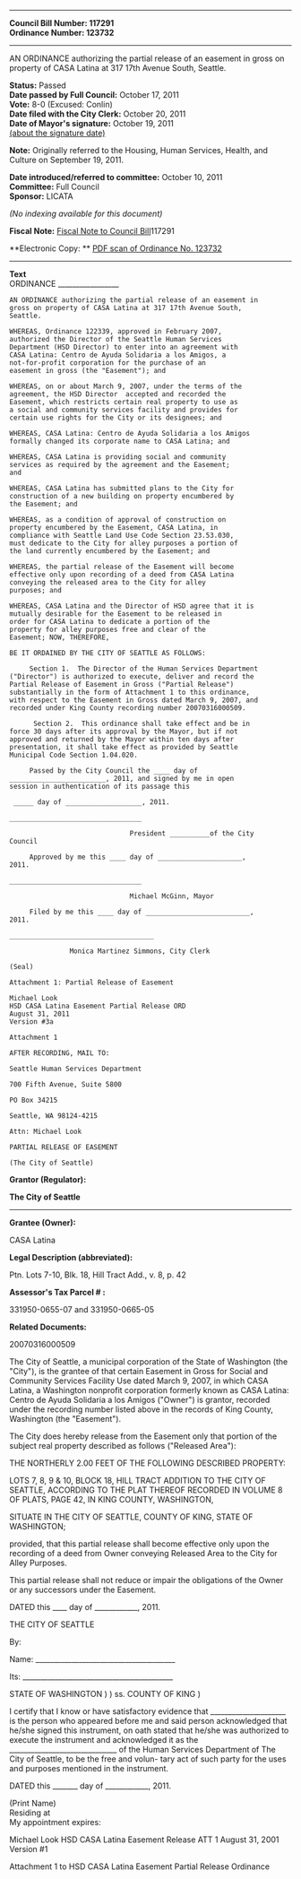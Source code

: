 * * * * *  
  
**Council Bill Number: [](#h0)[](#h2)117291**   
**Ordinance Number: 123732**  
  
* * * * *  
  
AN ORDINANCE authorizing the partial release of an easement in gross on property of CASA Latina at 317 17th Avenue South, Seattle.  
  
**Status:** Passed   
**Date passed by Full Council:** October 17, 2011   
**Vote:** 8-0 (Excused: Conlin)   
**Date filed with the City Clerk:** October 20, 2011   
**Date of Mayor's signature:** October 19, 2011   
[(about the signature date)](/~public/approvaldate.htm)   
  
**Note:** Originally referred to the Housing, Human Services, Health, and Culture on September 19, 2011.  
  
  
**Date introduced/referred to committee:** October 10, 2011   
**Committee:** Full Council   
**Sponsor:** LICATA   
  
*(No indexing available for this document)*  
  
**Fiscal Note:** [Fiscal Note to Council Bill](http://clerk.seattle.gov/~public/fnote/117291.htm)[](#h1)[](#h3)117291  
  
**Electronic Copy: ** [PDF scan of Ordinance No. 123732](/~archives/Ordinances/Ord_123732.pdf)  
  
* * * * *  
  
**Text**  
    ORDINANCE _________________  
  
    AN ORDINANCE authorizing the partial release of an easement in  
    gross on property of CASA Latina at 317 17th Avenue South,  
    Seattle.  
  
    WHEREAS, Ordinance 122339, approved in February 2007,  
    authorized the Director of the Seattle Human Services  
    Department (HSD Director) to enter into an agreement with  
    CASA Latina: Centro de Ayuda Solidaria a los Amigos, a  
    not-for-profit corporation for the purchase of an  
    easement in gross (the "Easement"); and  
  
    WHEREAS, on or about March 9, 2007, under the terms of the  
    agreement, the HSD Director  accepted and recorded the  
    Easement, which restricts certain real property to use as  
    a social and community services facility and provides for  
    certain use rights for the City or its designees; and  
  
    WHEREAS, CASA Latina: Centro de Ayuda Solidaria a los Amigos  
    formally changed its corporate name to CASA Latina; and  
  
    WHEREAS, CASA Latina is providing social and community  
    services as required by the agreement and the Easement;  
    and  
  
    WHEREAS, CASA Latina has submitted plans to the City for  
    construction of a new building on property encumbered by  
    the Easement; and  
  
    WHEREAS, as a condition of approval of construction on  
    property encumbered by the Easement, CASA Latina, in  
    compliance with Seattle Land Use Code Section 23.53.030,  
    must dedicate to the City for alley purposes a portion of  
    the land currently encumbered by the Easement; and  
  
    WHEREAS, the partial release of the Easement will become  
    effective only upon recording of a deed from CASA Latina  
    conveying the released area to the City for alley  
    purposes; and  
  
    WHEREAS, CASA Latina and the Director of HSD agree that it is  
    mutually desirable for the Easement to be released in  
    order for CASA Latina to dedicate a portion of the  
    property for alley purposes free and clear of the  
    Easement; NOW, THEREFORE,  
  
    BE IT ORDAINED BY THE CITY OF SEATTLE AS FOLLOWS:  
  
         Section 1.  The Director of the Human Services Department  
    ("Director") is authorized to execute, deliver and record the  
    Partial Release of Easement in Gross ("Partial Release")  
    substantially in the form of Attachment 1 to this ordinance,  
    with respect to the Easement in Gross dated March 9, 2007, and  
    recorded under King County recording number 20070316000509.  
  
          Section 2.  This ordinance shall take effect and be in  
    force 30 days after its approval by the Mayor, but if not  
    approved and returned by the Mayor within ten days after  
    presentation, it shall take effect as provided by Seattle  
    Municipal Code Section 1.04.020.  
  
         Passed by the City Council the ____ day of  
    ________________________, 2011, and signed by me in open  
    session in authentication of its passage this  
  
     _____ day of ___________________, 2011.  
  
    _________________________________  
  
                                  President __________of the City  
    Council  
  
         Approved by me this ____ day of _____________________,  
    2011.  
  
    _________________________________  
  
                                  Michael McGinn, Mayor  
  
         Filed by me this ____ day of __________________________,  
    2011.  
  
    ____________________________________  
  
                   Monica Martinez Simmons, City Clerk  
  
    (Seal)  
  
    Attachment 1: Partial Release of Easement  
  
    Michael Look  
    HSD CASA Latina Easement Partial Release ORD  
    August 31, 2011  
    Version #3a  
  
    Attachment 1  
  
    AFTER RECORDING, MAIL TO:  
  
    Seattle Human Services Department  
  
    700 Fifth Avenue, Suite 5800  
  
    PO Box 34215  
  
    Seattle, WA 98124-4215  
  
    Attn: Michael Look  
  
    PARTIAL RELEASE OF EASEMENT  
  
    (The City of Seattle)  
  
**Grantor (Regulator):**  
  
**The City of Seattle**  
  
****  
  
**Grantee (Owner):**  
  
CASA Latina  
  
**Legal Description (abbreviated):**  
  
Ptn. Lots 7-10, Blk. 18, Hill Tract Add., v. 8, p. 42  
  
**Assessor's Tax Parcel \# :**  
  
331950-0655-07 and 331950-0665-05  
  
**Related Documents:**  
  
20070316000509  
  
The City of Seattle, a municipal corporation of the State of Washington (the "City"), is the grantee of that certain Easement in Gross for Social and Community Services Facility Use dated March 9, 2007, in which CASA Latina, a Washington nonprofit corporation formerly known as CASA Latina: Centro de Ayuda Solidaria a los Amigos ("Owner") is grantor, recorded under the recording number listed above in the records of King County, Washington (the "Easement").  
  
The City does hereby release from the Easement only that portion of the subject real property described as follows ("Released Area"):  
  
THE NORTHERLY 2.00 FEET OF THE FOLLOWING DESCRIBED PROPERTY:  
  
LOTS 7, 8, 9 & 10, BLOCK 18, HILL TRACT ADDITION TO THE CITY OF SEATTLE, ACCORDING TO THE PLAT THEREOF RECORDED IN VOLUME 8 OF PLATS, PAGE 42, IN KING COUNTY, WASHINGTON,  
  
SITUATE IN THE CITY OF SEATTLE, COUNTY OF KING, STATE OF WASHINGTON;  
  
provided, that this partial release shall become effective only upon the recording of a deed from Owner conveying Released Area to the City for Alley Purposes.  
  
This partial release shall not reduce or impair the obligations of the Owner or any successors under the Easement.  
  
DATED this \_\_\_\_ day of \_\_\_\_\_\_\_\_\_\_\_\_, 2011.  
  
THE CITY OF SEATTLE  
  
By:  
  
Name: \_\_\_\_\_\_\_\_\_\_\_\_\_\_\_\_\_\_\_\_\_\_\_\_\_\_\_\_\_\_\_\_\_\_\_\_\_\_\_  
  
Its: \_\_\_\_\_\_\_\_\_\_\_\_\_\_\_\_\_\_\_\_\_\_\_\_\_\_\_\_\_\_\_\_\_\_\_\_\_\_\_\_\_\_  
  
STATE OF WASHINGTON ) ) ss. COUNTY OF KING )  
  
I certify that I know or have satisfactory evidence that \_\_\_\_\_\_\_\_\_\_\_\_\_\_\_\_\_\_\_\_\_ is the person who appeared before me and said person acknowledged that he/she signed this instrument, on oath stated that he/she was authorized to execute the instrument and acknowledged it as the \_\_\_\_\_\_\_\_\_\_\_\_\_\_\_\_\_\_\_\_\_\_\_\_\_\_\_\_\_\_ of the Human Services Department of The City of Seattle, to be the free and volun- tary act of such party for the uses and purposes mentioned in the instrument.  
  
DATED this \_\_\_\_\_\_\_ day of \_\_\_\_\_\_\_\_\_\_\_\_, 2011.  
  
  
  
   
 (Print Name)   
 Residing at   
 My appointment expires:  
  
Michael Look HSD CASA Latina Easement Release ATT 1 August 31, 2001 Version \#1  
  
Attachment 1 to HSD CASA Latina Easement Partial Release Ordinance  
  
  
